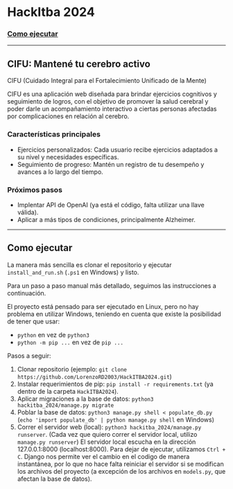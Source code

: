 # HackItba 2024

### [Como ejecutar](#como-ejecutar)
----------
## CIFU: Mantené tu cerebro activo
CIFU (Cuidado Integral para el Fortalecimiento Unificado de la Mente)

CIFU es una aplicación web diseñada para brindar ejercicios cognitivos y seguimiento de logros, con el objetivo de promover la salud cerebral y poder darle un acompañamiento interactivo a ciertas personas afectadas por complicaciones en relación al cerebro.

### Características principales
* Ejercicios personalizados: Cada usuario recibe ejercicios adaptados a su nivel y necesidades específicas.
* Seguimiento de progreso: Mantén un registro de tu desempeño y avances a lo largo del tiempo.

### Próximos pasos
- Implentar API de OpenAI (ya está el código, falta utilizar una llave válida).
- Aplicar a más tipos de condiciones, principalmente Alzheimer.
----------
## Como ejecutar
La manera más sencilla es clonar el repositorio y ejecutar `install_and_run.sh` (`.ps1` en Windows) y listo.

Para un paso a paso manual más detallado, seguimos las instrucciones a continuación.

El proyecto está pensado para ser ejecutado en Linux, pero no hay problema en utilizar Windows, teniendo en
cuenta que existe la posibilidad de tener que usar:
- `python` en vez de `python3`
- `python -m pip ...` en vez de `pip ...`

Pasos a seguir:
1. Clonar repositorio (ejemplo: `git clone https://github.com/LorenzoRD2003/HackITBA2024.git`)
2. Instalar requerimientos de pip: `pip install -r requirements.txt` (ya dentro de la carpeta `HackITBA2024`).
3. Aplicar migraciones a la base de datos: `python3 hackitba_2024/manage.py migrate`
4. Poblar la base de datos: `python3 manage.py shell < populate_db.py` (`echo 'import populate_db' | python manage.py shell` en Windows)
5. Correr el servidor web (local): `python3 hackitba_2024/manage.py runserver`.
(Cada vez que quiero correr el servidor local, utilizo `manage.py runserver`)
El servidor local escucha en la dirección 127.0.0.1:8000 (localhost:8000).
Para dejar de ejecutar, utilizamos `Ctrl + C`.
Django nos permite ver el cambio en el codigo de manera instantánea, por lo que no hace falta reiniciar el servidor si se modifican los archivos del proyecto (a excepción de los archivos en `models.py`, que afectan la base de datos).